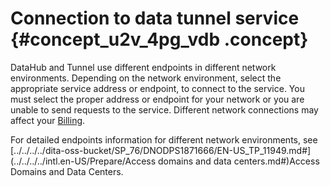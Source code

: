 # Connection to data tunnel service {#concept_u2v_4pg_vdb .concept}

DataHub and Tunnel use different endpoints in different network environments. Depending on the network environment, select the appropriate service address or endpoint, to connect to the service. You must select the proper address or endpoint for your network or you are unable to send requests to the service. Different network connections may affect your [Billing](../../../../intl.en-US/Pricing/Billing.md#).

For detailed endpoints information for different network environments, see [../../../../dita-oss-bucket/SP\_76/DNODPS1871666/EN-US\_TP\_11949.md\#](../../../../intl.en-US/Prepare/Access domains and data centers.md#)Access Domains and Data Centers.

